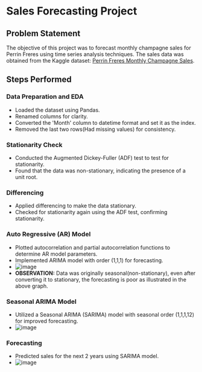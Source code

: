 # Sales Forecasting Project

## Problem Statement
The objective of this project was to forecast monthly champagne sales for Perrin Freres using time series analysis techniques. The sales data was obtained from the Kaggle dataset: [Perrin Freres Monthly Champagne Sales](https://www.kaggle.com/greymind/perrin-freres-monthly-champagne-sales).

## Steps Performed

### Data Preparation and EDA
- Loaded the dataset using Pandas.
- Renamed columns for clarity.
- Converted the 'Month' column to datetime format and set it as the index.
- Removed the last two rows(Had missing values) for consistency.

### Stationarity Check
- Conducted the Augmented Dickey-Fuller (ADF) test to test for stationarity.
- Found that the data was non-stationary, indicating the presence of a unit root.

### Differencing
- Applied differencing to make the data stationary.
- Checked for stationarity again using the ADF test, confirming stationarity.

### Auto Regressive (AR) Model
- Plotted autocorrelation and partial autocorrelation functions to determine AR model parameters.
- Implemented ARIMA model with order (1,1,1) for forecasting.
- ![image](https://github.com/Gayatri-Rout/Forecast-Champagne-Sales-Perrin-Freres/assets/70259060/7461c765-51e9-4c43-b6c4-e832215cd725)
- <b>OBSERVATION:</b> Data was originally seasonal(non-stationary), even after converting it to stationary, the forecasting is poor as illustrated in the above graph.


### Seasonal ARIMA Model
- Utilized a Seasonal ARIMA (SARIMA) model with seasonal order (1,1,1,12) for improved forecasting.
- ![image](https://github.com/Gayatri-Rout/Forecast-Champagne-Sales-Perrin-Freres/assets/70259060/f6232483-9cfb-4cc2-99d6-6d7d5c20d32b)
  

### Forecasting
- Predicted sales for the next 2 years using SARIMA model.
- ![image](https://github.com/Gayatri-Rout/Forecast-Champagne-Sales-Perrin-Freres/assets/70259060/96e5fa37-fa76-40bd-a424-11b007dacc3c)


